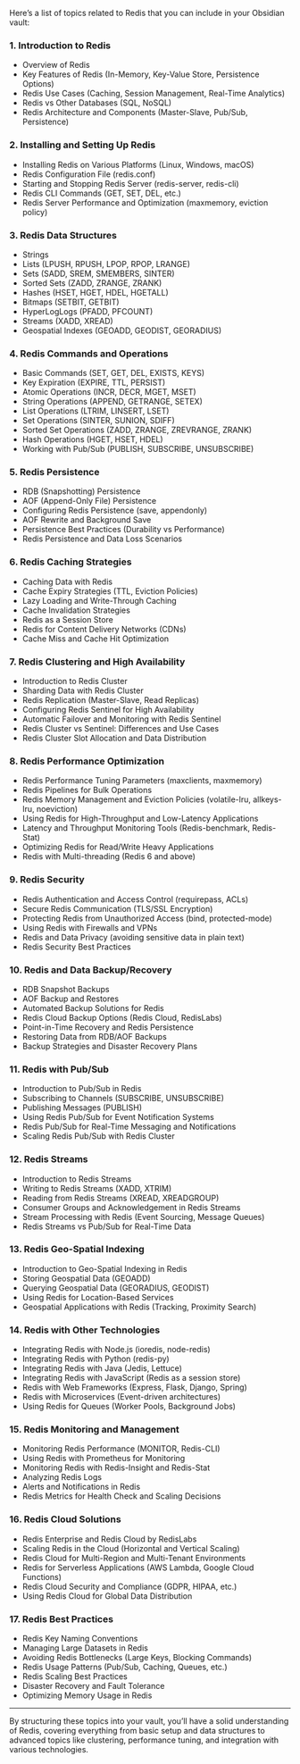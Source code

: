 Here’s a list of topics related to Redis that you can include in your Obsidian vault:

### 1. Introduction to Redis

- Overview of Redis
- Key Features of Redis (In-Memory, Key-Value Store, Persistence Options)
- Redis Use Cases (Caching, Session Management, Real-Time Analytics)
- Redis vs Other Databases (SQL, NoSQL)
- Redis Architecture and Components (Master-Slave, Pub/Sub, Persistence)

### 2. Installing and Setting Up Redis

- Installing Redis on Various Platforms (Linux, Windows, macOS)
- Redis Configuration File (redis.conf)
- Starting and Stopping Redis Server (redis-server, redis-cli)
- Redis CLI Commands (GET, SET, DEL, etc.)
- Redis Server Performance and Optimization (maxmemory, eviction policy)

### 3. Redis Data Structures

- Strings
- Lists (LPUSH, RPUSH, LPOP, RPOP, LRANGE)
- Sets (SADD, SREM, SMEMBERS, SINTER)
- Sorted Sets (ZADD, ZRANGE, ZRANK)
- Hashes (HSET, HGET, HDEL, HGETALL)
- Bitmaps (SETBIT, GETBIT)
- HyperLogLogs (PFADD, PFCOUNT)
- Streams (XADD, XREAD)
- Geospatial Indexes (GEOADD, GEODIST, GEORADIUS)

### 4. Redis Commands and Operations

- Basic Commands (SET, GET, DEL, EXISTS, KEYS)
- Key Expiration (EXPIRE, TTL, PERSIST)
- Atomic Operations (INCR, DECR, MGET, MSET)
- String Operations (APPEND, GETRANGE, SETEX)
- List Operations (LTRIM, LINSERT, LSET)
- Set Operations (SINTER, SUNION, SDIFF)
- Sorted Set Operations (ZADD, ZRANGE, ZREVRANGE, ZRANK)
- Hash Operations (HGET, HSET, HDEL)
- Working with Pub/Sub (PUBLISH, SUBSCRIBE, UNSUBSCRIBE)

### 5. Redis Persistence

- RDB (Snapshotting) Persistence
- AOF (Append-Only File) Persistence
- Configuring Redis Persistence (save, appendonly)
- AOF Rewrite and Background Save
- Persistence Best Practices (Durability vs Performance)
- Redis Persistence and Data Loss Scenarios

### 6. Redis Caching Strategies

- Caching Data with Redis
- Cache Expiry Strategies (TTL, Eviction Policies)
- Lazy Loading and Write-Through Caching
- Cache Invalidation Strategies
- Redis as a Session Store
- Redis for Content Delivery Networks (CDNs)
- Cache Miss and Cache Hit Optimization

### 7. Redis Clustering and High Availability

- Introduction to Redis Cluster
- Sharding Data with Redis Cluster
- Redis Replication (Master-Slave, Read Replicas)
- Configuring Redis Sentinel for High Availability
- Automatic Failover and Monitoring with Redis Sentinel
- Redis Cluster vs Sentinel: Differences and Use Cases
- Redis Cluster Slot Allocation and Data Distribution

### 8. Redis Performance Optimization

- Redis Performance Tuning Parameters (maxclients, maxmemory)
- Redis Pipelines for Bulk Operations
- Redis Memory Management and Eviction Policies (volatile-lru, allkeys-lru, noeviction)
- Using Redis for High-Throughput and Low-Latency Applications
- Latency and Throughput Monitoring Tools (Redis-benchmark, Redis-Stat)
- Optimizing Redis for Read/Write Heavy Applications
- Redis with Multi-threading (Redis 6 and above)

### 9. Redis Security

- Redis Authentication and Access Control (requirepass, ACLs)
- Secure Redis Communication (TLS/SSL Encryption)
- Protecting Redis from Unauthorized Access (bind, protected-mode)
- Using Redis with Firewalls and VPNs
- Redis and Data Privacy (avoiding sensitive data in plain text)
- Redis Security Best Practices

### 10. Redis and Data Backup/Recovery

- RDB Snapshot Backups
- AOF Backup and Restores
- Automated Backup Solutions for Redis
- Redis Cloud Backup Options (Redis Cloud, RedisLabs)
- Point-in-Time Recovery and Redis Persistence
- Restoring Data from RDB/AOF Backups
- Backup Strategies and Disaster Recovery Plans

### 11. Redis with Pub/Sub

- Introduction to Pub/Sub in Redis
- Subscribing to Channels (SUBSCRIBE, UNSUBSCRIBE)
- Publishing Messages (PUBLISH)
- Using Redis Pub/Sub for Event Notification Systems
- Redis Pub/Sub for Real-Time Messaging and Notifications
- Scaling Redis Pub/Sub with Redis Cluster

### 12. Redis Streams

- Introduction to Redis Streams
- Writing to Redis Streams (XADD, XTRIM)
- Reading from Redis Streams (XREAD, XREADGROUP)
- Consumer Groups and Acknowledgement in Redis Streams
- Stream Processing with Redis (Event Sourcing, Message Queues)
- Redis Streams vs Pub/Sub for Real-Time Data

### 13. Redis Geo-Spatial Indexing

- Introduction to Geo-Spatial Indexing in Redis
- Storing Geospatial Data (GEOADD)
- Querying Geospatial Data (GEORADIUS, GEODIST)
- Using Redis for Location-Based Services
- Geospatial Applications with Redis (Tracking, Proximity Search)

### 14. Redis with Other Technologies

- Integrating Redis with Node.js (ioredis, node-redis)
- Integrating Redis with Python (redis-py)
- Integrating Redis with Java (Jedis, Lettuce)
- Integrating Redis with JavaScript (Redis as a session store)
- Redis with Web Frameworks (Express, Flask, Django, Spring)
- Redis with Microservices (Event-driven architectures)
- Using Redis for Queues (Worker Pools, Background Jobs)

### 15. Redis Monitoring and Management

- Monitoring Redis Performance (MONITOR, Redis-CLI)
- Using Redis with Prometheus for Monitoring
- Monitoring Redis with Redis-Insight and Redis-Stat
- Analyzing Redis Logs
- Alerts and Notifications in Redis
- Redis Metrics for Health Check and Scaling Decisions

### 16. Redis Cloud Solutions

- Redis Enterprise and Redis Cloud by RedisLabs
- Scaling Redis in the Cloud (Horizontal and Vertical Scaling)
- Redis Cloud for Multi-Region and Multi-Tenant Environments
- Redis for Serverless Applications (AWS Lambda, Google Cloud Functions)
- Redis Cloud Security and Compliance (GDPR, HIPAA, etc.)
- Using Redis Cloud for Global Data Distribution

### 17. Redis Best Practices

- Redis Key Naming Conventions
- Managing Large Datasets in Redis
- Avoiding Redis Bottlenecks (Large Keys, Blocking Commands)
- Redis Usage Patterns (Pub/Sub, Caching, Queues, etc.)
- Redis Scaling Best Practices
- Disaster Recovery and Fault Tolerance
- Optimizing Memory Usage in Redis

---

By structuring these topics into your vault, you’ll have a solid understanding of Redis, covering everything from basic setup and data structures to advanced topics like clustering, performance tuning, and integration with various technologies.